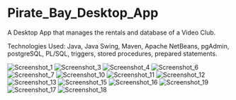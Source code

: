 # Pirate_Bay_Desktop_App
A Desktop App that manages the rentals and database of a Video Club.

Technologies Used: Java, Java Swing, Maven, Apache NetBeans, pgAdmin, postgreSQL, PL/SQL, triggers, stored procedures, prepared statements.


![Screenshot_1](https://github.com/georgepol01/Pirate_Bay_Desktop_App/assets/115163100/8b1674af-db3b-4e60-b203-66a4b1f41b4e)
![Screenshot_3](https://github.com/georgepol01/Pirate_Bay_Desktop_App/assets/115163100/f233f385-6c2f-444e-b650-b3eb10132387)
![Screenshot_4](https://github.com/georgepol01/Pirate_Bay_Desktop_App/assets/115163100/29cdd238-ec95-4f55-8cad-5a3968c247d3)
![Screenshot_6](https://github.com/georgepol01/Pirate_Bay_Desktop_App/assets/115163100/73ddc95e-0fb1-48c0-9cb1-abbfce267ec7)
![Screenshot_7](https://github.com/georgepol01/Pirate_Bay_Desktop_App/assets/115163100/3d15ea13-636b-45b8-a56d-bd432e8c6e6c)
![Screenshot_10](https://github.com/georgepol01/Pirate_Bay_Desktop_App/assets/115163100/ebd98ba9-9743-4581-8512-11cc029a3302)
![Screenshot_11](https://github.com/georgepol01/Pirate_Bay_Desktop_App/assets/115163100/fc7c6c1b-18a5-423c-b5dd-ae12460fcf94)
![Screenshot_12](https://github.com/georgepol01/Pirate_Bay_Desktop_App/assets/115163100/f1936861-8703-4b99-9316-a7245c30c1fc)
![Screenshot_13](https://github.com/georgepol01/Pirate_Bay_Desktop_App/assets/115163100/69f4b0f5-75a8-4221-b020-831ad35e75c8)
![Screenshot_15](https://github.com/georgepol01/Pirate_Bay_Desktop_App/assets/115163100/74f0f5da-15a5-427c-92b4-b3102840e6c0)
![Screenshot_16](https://github.com/georgepol01/Pirate_Bay_Desktop_App/assets/115163100/61215d3f-f2ff-4b97-8cf5-3f7a7059d201)
![Screenshot_19](https://github.com/georgepol01/Pirate_Bay_Desktop_App/assets/115163100/d363c8c6-c704-4b2a-94c3-8f8d3e3f50ef)
![Screenshot_17](https://github.com/georgepol01/Pirate_Bay_Desktop_App/assets/115163100/77361d94-ffc8-4e46-81ac-0276f79f8a68)
![Screenshot_18](https://github.com/georgepol01/Pirate_Bay_Desktop_App/assets/115163100/ce631acd-dc89-4d68-a4e7-d710f09f67b3)
